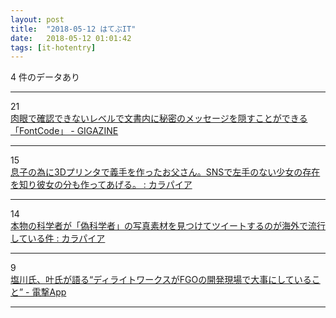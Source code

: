 ```yaml
---
layout: post
title:  "2018-05-12 はてぶIT"
date:   2018-05-12 01:01:42
tags: [it-hotentry]
---
```

4 件のデータあり

<hr><div class="row">
<div class="col-1"><span class="badge badge-pill badge-success h2">21</span></div>
<div class="col-11"><a href='https://gigazine.net/news/20180511-fontcode/' target='_blank'>肉眼で確認できないレベルで文書内に秘密のメッセージを隠すことができる「FontCode」 - GIGAZINE</a></div>
</div>
<hr>
<div class="row">
<div class="col-1"><span class="badge badge-pill badge-success h2">15</span></div>
<div class="col-11"><a href='http://karapaia.com/archives/52259366.html' target='_blank'>息子の為に3Dプリンタで義手を作ったお父さん。SNSで左手のない少女の存在を知り彼女の分も作ってあげる。 : カラパイア</a></div>
</div>
<hr>
<div class="row">
<div class="col-1"><span class="badge badge-pill badge-success h2">14</span></div>
<div class="col-11"><a href='http://karapaia.com/archives/52259205.html' target='_blank'>本物の科学者が「偽科学者」の写真素材を見つけてツイートするのが海外で流行している件 : カラパイア</a></div>
</div>
<hr>
<div class="row">
<div class="col-1"><span class="badge badge-pill badge-success h2">9</span></div>
<div class="col-11"><a href='http://dengekionline.com/elem/000/001/722/1722741/' target='_blank'>塩川氏、叶氏が語る“ディライトワークスがFGOの開発現場で大事にしていること” - 電撃App</a></div>
</div>
<hr>
